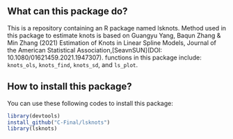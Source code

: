 ## What can this package do?
This is a repository containing an R package named lsknots. Method used in this package to estimate knots is based on Guangyu Yang, Baqun Zhang & Min Zhang (2021) Estimation of Knots in Linear Spline Models, Journal of the American Statistical Association,[SeavnSUN](DOI: 10.1080/01621459.2021.1947307). functions in this package include: `knots_ols`, `knots_find`, `knots_sd`, and `ls_plot`.

## How to install this package?
You can use these following codes to install this package:
```R
library(devtools)
install_github("C-Final/lsknots")
library(lsknots)
```

